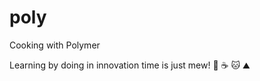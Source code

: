# poly
Cooking with Polymer

Learning by doing in innovation time is just mew! :pizza: :coffee: :cat: :mountain:
